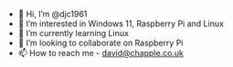 - 👋 Hi, I’m @djc1961
- 👀 I’m interested in Windows 11, Raspberry Pi and Linux
- 🌱 I’m currently learning Linux
- 💞️ I’m looking to collaborate on Raspberry Pi
- 📫 How to reach me - david@chapple.co.uk

<!---
djc1961/djc1961 is a ✨ special ✨ repository because its `README.md` (this file) appears on your GitHub profile.
You can click the Preview link to take a look at your changes.
--->

